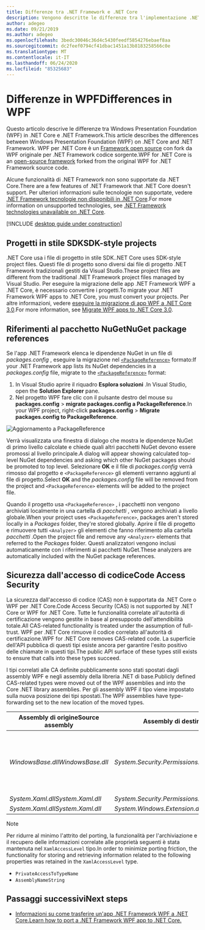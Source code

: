 ```yaml
---
title: Differenze tra .NET Framework e .NET Core
description: Vengono descritte le differenze tra l'implementazione .NET Framework di Windows Presentation Foundation (WPF) e .NET Core WPF. Quando si esegue la migrazione dell'app, è necessario prendere in considerazione queste incompatibilità.
author: adegeo
ms.date: 09/21/2019
ms.author: adegeo
ms.openlocfilehash: 3bedc30046c36d4c5430feedf5854276ebaef8aa
ms.sourcegitcommit: dc2feef0794cf41dbac1451a13b8183258566c0e
ms.translationtype: MT
ms.contentlocale: it-IT
ms.lasthandoff: 06/24/2020
ms.locfileid: "85325683"
---
```

# <a name="differences-in-wpf"></a><span data-ttu-id="232fe-104">Differenze in WPF</span><span class="sxs-lookup"><span data-stu-id="232fe-104">Differences in WPF</span></span>

<span data-ttu-id="232fe-105">Questo articolo descrive le differenze tra Windows Presentation Foundation (WPF) in .NET Core e .NET Framework.</span><span class="sxs-lookup"><span data-stu-id="232fe-105">This article describes the differences between Windows Presentation Foundation (WPF) on .NET Core and .NET Framework.</span></span> <span data-ttu-id="232fe-106">WPF per .NET Core è un [Framework open source](https://github.com/dotnet/wpf) con fork da WPF originale per .NET Framework codice sorgente.</span><span class="sxs-lookup"><span data-stu-id="232fe-106">WPF for .NET Core is an [open-source framework](https://github.com/dotnet/wpf) forked from the original WPF for .NET Framework source code.</span></span>

<span data-ttu-id="232fe-107">Alcune funzionalità di .NET Framework non sono supportate da .NET Core.</span><span class="sxs-lookup"><span data-stu-id="232fe-107">There are a few features of .NET Framework that .NET Core doesn't support.</span></span> <span data-ttu-id="232fe-108">Per ulteriori informazioni sulle tecnologie non supportate, vedere [.NET Framework tecnologie non disponibili in .NET Core](../../core/porting/net-framework-tech-unavailable.md).</span><span class="sxs-lookup"><span data-stu-id="232fe-108">For more information on unsupported technologies, see [.NET Framework technologies unavailable on .NET Core](../../core/porting/net-framework-tech-unavailable.md).</span></span>

[!INCLUDE [desktop guide under construction](../../../includes/desktop-guide-preview-note.md)]

## <a name="sdk-style-projects"></a><span data-ttu-id="232fe-109">Progetti in stile SDK</span><span class="sxs-lookup"><span data-stu-id="232fe-109">SDK-style projects</span></span>

<span data-ttu-id="232fe-110">.NET Core usa i file di progetto in stile SDK.</span><span class="sxs-lookup"><span data-stu-id="232fe-110">.NET Core uses SDK-style project files.</span></span> <span data-ttu-id="232fe-111">Questi file di progetto sono diversi dai file di progetto .NET Framework tradizionali gestiti da Visual Studio.</span><span class="sxs-lookup"><span data-stu-id="232fe-111">These project files are different from the traditional .NET Framework project files managed by Visual Studio.</span></span> <span data-ttu-id="232fe-112">Per eseguire la migrazione delle app .NET Framework WPF a .NET Core, è necessario convertire i progetti.</span><span class="sxs-lookup"><span data-stu-id="232fe-112">To migrate your .NET Framework WPF apps to .NET Core, you must convert your projects.</span></span> <span data-ttu-id="232fe-113">Per altre informazioni, vedere [eseguire la migrazione di app WPF a .NET Core 3,0](convert-project-from-net-framework.md).</span><span class="sxs-lookup"><span data-stu-id="232fe-113">For more information, see [Migrate WPF apps to .NET Core 3.0](convert-project-from-net-framework.md).</span></span>

## <a name="nuget-package-references"></a><span data-ttu-id="232fe-114">Riferimenti al pacchetto NuGet</span><span class="sxs-lookup"><span data-stu-id="232fe-114">NuGet package references</span></span>

<span data-ttu-id="232fe-115">Se l'app .NET Framework elenca le dipendenze NuGet in un file di *packages.config* , eseguire la migrazione nel [`<PackageReference>`](/nuget/consume-packages/package-references-in-project-files) formato:</span><span class="sxs-lookup"><span data-stu-id="232fe-115">If your .NET Framework app lists its NuGet dependencies in a *packages.config* file, migrate to the [`<PackageReference>`](/nuget/consume-packages/package-references-in-project-files) format:</span></span>

1. <span data-ttu-id="232fe-116">In Visual Studio aprire il riquadro **Esplora soluzioni** .</span><span class="sxs-lookup"><span data-stu-id="232fe-116">In Visual Studio, open the **Solution Explorer** pane.</span></span>
1. <span data-ttu-id="232fe-117">Nel progetto WPF fare clic con il pulsante destro del mouse su **packages.config**  >  **migrate packages.config a PackageReference**.</span><span class="sxs-lookup"><span data-stu-id="232fe-117">In your WPF project, right-click **packages.config** > **Migrate packages.config to PackageReference**.</span></span>

![Aggiornamento a PackageReference](media/differences-from-net-framework/package-reference-migration.png)

<span data-ttu-id="232fe-119">Verrà visualizzata una finestra di dialogo che mostra le dipendenze NuGet di primo livello calcolate e chiede quali altri pacchetti NuGet devono essere promossi al livello principale.</span><span class="sxs-lookup"><span data-stu-id="232fe-119">A dialog will appear showing calculated top-level NuGet dependencies and asking which other NuGet packages should be promoted to top level.</span></span> <span data-ttu-id="232fe-120">Selezionare **OK** e il file di *packages.config* verrà rimosso dal progetto e `<PackageReference>` gli elementi verranno aggiunti al file di progetto.</span><span class="sxs-lookup"><span data-stu-id="232fe-120">Select **OK** and the *packages.config* file will be removed from the project and `<PackageReference>` elements will be added to the project file.</span></span>

<span data-ttu-id="232fe-121">Quando il progetto usa `<PackageReference>` , i pacchetti non vengono archiviati localmente in una cartella di *pacchetti* , vengono archiviati a livello globale.</span><span class="sxs-lookup"><span data-stu-id="232fe-121">When your project uses `<PackageReference>`, packages aren't stored locally in a *Packages* folder, they're stored globally.</span></span> <span data-ttu-id="232fe-122">Aprire il file di progetto e rimuovere tutti `<Analyzer>` gli elementi che fanno riferimento alla cartella *pacchetti* .</span><span class="sxs-lookup"><span data-stu-id="232fe-122">Open the project file and remove any `<Analyzer>` elements that referred to the *Packages* folder.</span></span> <span data-ttu-id="232fe-123">Questi analizzatori vengono inclusi automaticamente con i riferimenti ai pacchetti NuGet.</span><span class="sxs-lookup"><span data-stu-id="232fe-123">These analyzers are automatically included with the NuGet package references.</span></span>

## <a name="code-access-security"></a><span data-ttu-id="232fe-124">Sicurezza dall'accesso di codice</span><span class="sxs-lookup"><span data-stu-id="232fe-124">Code Access Security</span></span>

<span data-ttu-id="232fe-125">La sicurezza dall'accesso di codice (CAS) non è supportata da .NET Core o WPF per .NET Core.</span><span class="sxs-lookup"><span data-stu-id="232fe-125">Code Access Security (CAS) is not supported by .NET Core or WPF for .NET Core.</span></span> <span data-ttu-id="232fe-126">Tutte le funzionalità correlate all'autorità di certificazione vengono gestite in base al presupposto dell'attendibilità totale.</span><span class="sxs-lookup"><span data-stu-id="232fe-126">All CAS-related functionality is treated under the assumption of full-trust.</span></span> <span data-ttu-id="232fe-127">WPF per .NET Core rimuove il codice correlato all'autorità di certificazione.</span><span class="sxs-lookup"><span data-stu-id="232fe-127">WPF for .NET Core removes CAS-related code.</span></span> <span data-ttu-id="232fe-128">La superficie dell'API pubblica di questi tipi esiste ancora per garantire l'esito positivo delle chiamate in questi tipi.</span><span class="sxs-lookup"><span data-stu-id="232fe-128">The public API surface of these types still exists to ensure that calls into these types succeed.</span></span>

<span data-ttu-id="232fe-129">I tipi correlati alle CA definite pubblicamente sono stati spostati dagli assembly WPF e negli assembly della libreria .NET di base.</span><span class="sxs-lookup"><span data-stu-id="232fe-129">Publicly defined CAS-related types were moved out of the WPF assemblies and into the Core .NET library assemblies.</span></span> <span data-ttu-id="232fe-130">Per gli assembly WPF il tipo viene impostato sulla nuova posizione dei tipi spostati.</span><span class="sxs-lookup"><span data-stu-id="232fe-130">The WPF assemblies have type-forwarding set to the new location of the moved types.</span></span>

| <span data-ttu-id="232fe-131">Assembly di origine</span><span class="sxs-lookup"><span data-stu-id="232fe-131">Source assembly</span></span> | <span data-ttu-id="232fe-132">Assembly di destinazione</span><span class="sxs-lookup"><span data-stu-id="232fe-132">Target assembly</span></span> | <span data-ttu-id="232fe-133">Type</span><span class="sxs-lookup"><span data-stu-id="232fe-133">Type</span></span>                |
| --------------- | --------------- | ------------------- |
| <span data-ttu-id="232fe-134">*WindowsBase.dll*</span><span class="sxs-lookup"><span data-stu-id="232fe-134">*WindowsBase.dll*</span></span> | <span data-ttu-id="232fe-135">*System.Security.Permissions.dll*</span><span class="sxs-lookup"><span data-stu-id="232fe-135">*System.Security.Permissions.dll*</span></span> | <xref:System.Security.Permissions.MediaPermission> <br /> <xref:System.Security.Permissions.MediaPermissionAttribute> <br /> <xref:System.Security.Permissions.MediaPermissionAudio> <br /> <xref:System.Security.Permissions.MediaPermissionImage> <br /> <xref:System.Security.Permissions.MediaPermissionVideo> <br /> <xref:System.Security.Permissions.WebBrowserPermission> <br /> <xref:System.Security.Permissions.WebBrowserPermissionAttribute> <br /> <xref:System.Security.Permissions.WebBrowserPermissionLevel> |
| <span data-ttu-id="232fe-136">*System.Xaml.dll*</span><span class="sxs-lookup"><span data-stu-id="232fe-136">*System.Xaml.dll*</span></span> | <span data-ttu-id="232fe-137">*System.Security.Permissions.dll*</span><span class="sxs-lookup"><span data-stu-id="232fe-137">*System.Security.Permissions.dll*</span></span> | <xref:System.Xaml.Permissions.XamlLoadPermission> |
| <span data-ttu-id="232fe-138">*System.Xaml.dll*</span><span class="sxs-lookup"><span data-stu-id="232fe-138">*System.Xaml.dll*</span></span> | <span data-ttu-id="232fe-139">*System.Windows.Extension.dll*</span><span class="sxs-lookup"><span data-stu-id="232fe-139">*System.Windows.Extension.dll*</span></span>    | <xref:System.Xaml.Permissions.XamlAccessLevel><br/> |

> [!NOTE]
> <span data-ttu-id="232fe-140">Per ridurre al minimo l'attrito del porting, la funzionalità per l'archiviazione e il recupero delle informazioni correlate alle proprietà seguenti è stata mantenuta nel `XamlAccessLevel` tipo.</span><span class="sxs-lookup"><span data-stu-id="232fe-140">In order to minimize porting friction, the functionality for storing and retrieving information related to the following properties was retained in the `XamlAccessLevel` type.</span></span>
>
> - `PrivateAccessToTypeName`
> - `AssemblyNameString`

## <a name="next-steps"></a><span data-ttu-id="232fe-141">Passaggi successivi</span><span class="sxs-lookup"><span data-stu-id="232fe-141">Next steps</span></span>

- [<span data-ttu-id="232fe-142">Informazioni su come trasferire un'app .NET Framework WPF a .NET Core.</span><span class="sxs-lookup"><span data-stu-id="232fe-142">Learn how to port a .NET Framework WPF app to .NET Core.</span></span>](convert-project-from-net-framework.md)
